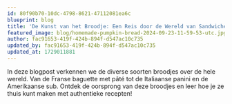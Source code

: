 ```yaml
---
id: 80f90b70-10dc-4798-8621-47112081ea6c
blueprint: blog
title: 'De Kunst van het Broodje: Een Reis door de Wereld van Sandwiches'
featured_image: blog/homemade-pumpkin-bread-2024-09-23-11-59-53-utc.jpg
author: fac91653-419f-424b-894f-d547ac10c735
updated_by: fac91653-419f-424b-894f-d547ac10c735
updated_at: 1729011881
---
```

In deze blogpost verkennen we de diverse soorten broodjes over de hele wereld. Van de Franse baguette met pâté tot de Italiaanse panini en de Amerikaanse sub. Ontdek de oorsprong van deze broodjes en leer hoe je ze thuis kunt maken met authentieke recepten!